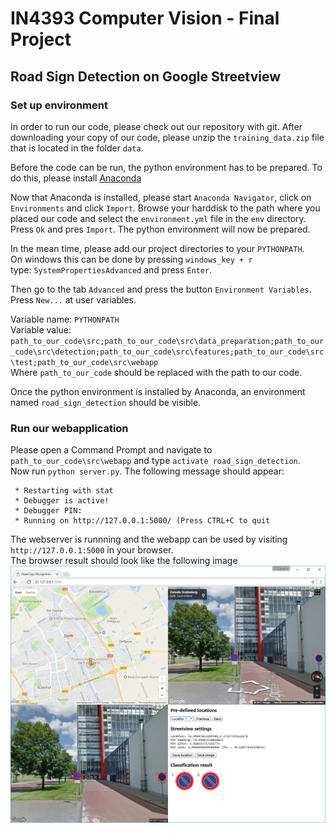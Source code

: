 # IN4393 Computer Vision - Final Project
## Road Sign Detection on Google Streetview

### Set up environment
In order to run our code, please check out our repository with git.
After downloading your copy of our code, please unzip the ```training_data.zip``` file that is located in the folder ```data```.

Before the code can be run, the python environment has to be prepared.
To do this, please install [Anaconda](https://www.continuum.io/downloads)

Now that Anaconda is installed, please start ```Anaconda Navigator```, click on ```Environments``` and click ```Import```.
Browse your harddisk to the path where you placed our code and select the ```environment.yml``` file in the ```env``` directory.
Press ```Ok``` and pres ```Import```. The python environment will now be prepared.

In the mean time, please add our project directories to your ```PYTHONPATH```.  
On windows this can be done by pressing ```windows_key + r```  
type: ```SystemPropertiesAdvanced``` and press ```Enter```.

Then go to the tab ```Advanced``` and press the button ```Environment Variables```.  
Press ```New...``` at user variables.

Variable name: ```PYTHONPATH```  
Variable value: ```path_to_our_code\src;path_to_our_code\src\data_preparation;path_to_our_code\src\detection;path_to_our_code\src\features;path_to_our_code\src\test;path_to_our_code\src\webapp```  
Where ```path_to_our_code``` should be replaced with the path to our code.

Once the python environment is installed by Anaconda, an environment named ```road_sign_detection``` should be visible.

### Run our webapplication
Please open a Command Prompt and navigate to ```path_to_our_code\src\webapp``` and type ```activate road_sign_detection```.  
Now run ```python server.py```. The following message should appear:  
```
 * Restarting with stat
 * Debugger is active!
 * Debugger PIN: 
 * Running on http://127.0.0.1:5000/ (Press CTRL+C to quit
```
The webserver is runnning and the webapp can be used by visiting ```http://127.0.0.1:5000``` in your browser.  
The browser result should look like the following image
![Web Application](deliverables/final_application.png)
